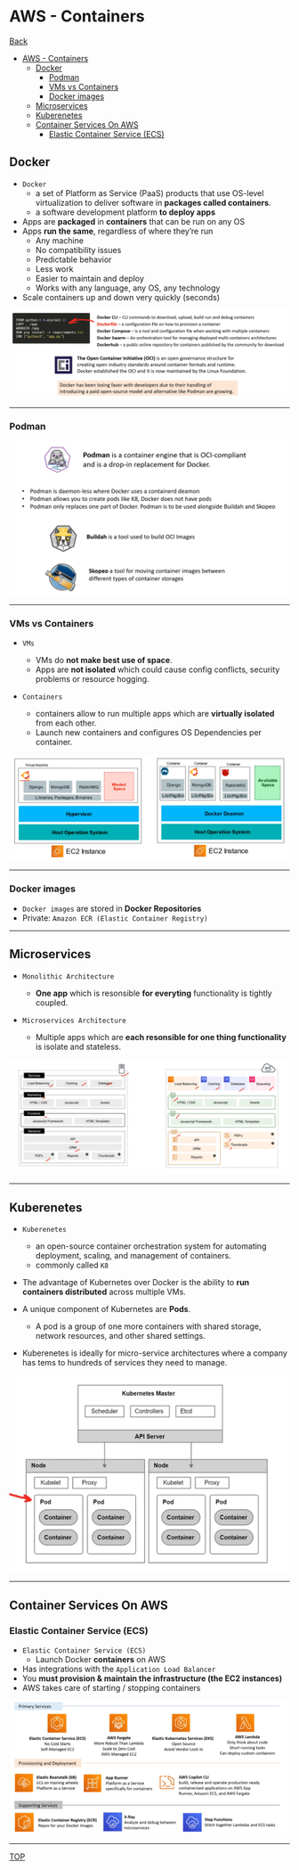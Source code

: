 # AWS - Containers

[Back](../index.md)

- [AWS - Containers](#aws---containers)
  - [Docker](#docker)
    - [Podman](#podman)
    - [VMs vs Containers](#vms-vs-containers)
    - [Docker images](#docker-images)
  - [Microservices](#microservices)
  - [Kuberenetes](#kuberenetes)
  - [Container Services On AWS](#container-services-on-aws)
    - [Elastic Container Service (ECS)](#elastic-container-service-ecs)

## Docker

- `Docker`
  - a set of Platform as Service (PaaS) products that use OS-level virtualization to deliver software in **packages called containers**.
  - a software development platform **to deploy apps**
- Apps are **packaged** in **containers** that can be run on any OS
- Apps **run the same**, regardless of where they’re run
  - Any machine
  - No compatibility issues
  - Predictable behavior
  - Less work
  - Easier to maintain and deploy
  - Works with any language, any OS, any technology
- Scale containers up and down very quickly (seconds)

![docker](./pic/docker.png)

---

### Podman

![podman](./pic/podman.png)

---

### VMs vs Containers

- `VMs`

  - VMs do **not make best use of space**.
  - Apps are **not isolated** which could cause config conflicts, security problems or resource hogging.

- `Containers`
  - containers allow to run multiple apps which are **virtually isolated** from each other.
  - Launch new containers and configures OS Dependencies per container.

![container](./pic/vm_vs_container.png)

---

### Docker images

- `Docker images` are stored in **Docker Repositories**
- Private: `Amazon ECR (Elastic Container Registry)`

---

## Microservices

- `Monolithic Architecture`

  - **One app** which is resonsible **for everyting** functionality is tightly coupled.

- `Microservices Architecture`
  - Multiple apps which are **each resonsible for one thing functionality** is isolate and stateless.

![miscoservices](./pic/miscoservices.png)

---

## Kuberenetes

- `Kuberenetes`

  - an open-source container orchestration system for automating deployment, scaling, and management of containers.
  - commonly called `K8`

- The advantage of Kubernetes over Docker is the ability to **run containers distributed** across multiple VMs.

- A unique component of Kubernetes are **Pods**.

  - A pod is a group of one more containers with shared storage, network resources, and other shared settings.

- Kuberenetes is ideally for micro-service architectures where a company has tems to hundreds of services they need to manage.

![Kuberenetes](./pic/kuberenetes.png)

---

## Container Services On AWS

### Elastic Container Service (ECS)

- `Elastic Container Service (ECS)`
  - Launch Docker **containers** on AWS
- Has integrations with the `Application Load Balancer`
- You **must provision & maintain the infrastructure (the EC2
  instances)**
- AWS takes care of starting / stopping containers

![services](./pic/container_services.png)

---

[TOP](#aws---containers)
